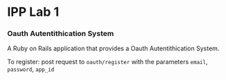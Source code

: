 # IPP Lab 1

### Oauth Autentithication System

A Ruby on Rails application that provides a Oauth Autentithication System.

To register:
post request to `oauth/register` with the parameters `email`, `password`, `app_id`